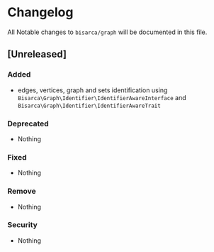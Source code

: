 # Changelog
All Notable changes to `bisarca/graph` will be documented in this file.

## [Unreleased]

### Added
- edges, vertices, graph and sets identification using `Bisarca\Graph\Identifier\IdentifierAwareInterface` and `Bisarca\Graph\Identifier\IdentifierAwareTrait`

### Deprecated
- Nothing

### Fixed
- Nothing

### Remove
- Nothing

### Security
- Nothing
